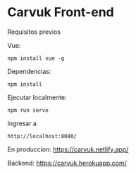 # Carvuk Front-end

Requisitos previos

Vue:

```
npm install vue -g 
```

Dependencias:
```
npm install
```

Ejecutar localmente:
```
npm run serve
```

Ingresar a
```
http://localhost:8080/
```

En produccion:
https://carvuk.netlify.app/

Backend:
https://carvuk.herokuapp.com/
